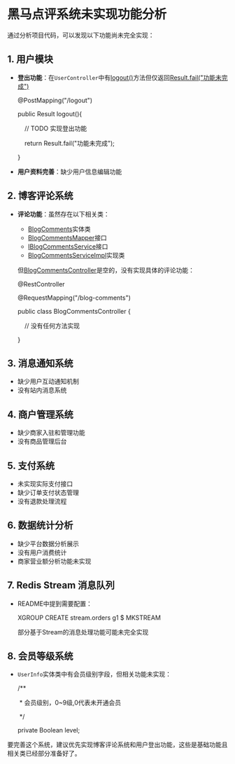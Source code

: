 
# 黑马点评系统未实现功能分析

通过分析项目代码，可以发现以下功能尚未完全实现：

## 1. 用户模块

- **登出功能**：在`UserController`中有[logout()](vscode-file://vscode-app/d:/%E5%B7%A5%E5%85%B7/Microsoft%20VS%20Code/resources/app/out/vs/code/electron-sandbox/workbench/workbench.html)方法但仅返回[Result.fail("功能未完成")](vscode-file://vscode-app/d:/%E5%B7%A5%E5%85%B7/Microsoft%20VS%20Code/resources/app/out/vs/code/electron-sandbox/workbench/workbench.html)
    
    @PostMapping("/logout")
    
    public Result logout(){
    
        // TODO 实现登出功能
    
        return Result.fail("功能未完成");
    
    }
    
- **用户资料完善**：缺少用户信息编辑功能

## 2. 博客评论系统

- **评论功能**：虽然存在以下相关类：
    
    - [BlogComments](vscode-file://vscode-app/d:/%E5%B7%A5%E5%85%B7/Microsoft%20VS%20Code/resources/app/out/vs/code/electron-sandbox/workbench/workbench.html)实体类
    - [BlogCommentsMapper](vscode-file://vscode-app/d:/%E5%B7%A5%E5%85%B7/Microsoft%20VS%20Code/resources/app/out/vs/code/electron-sandbox/workbench/workbench.html)接口
    - [IBlogCommentsService](vscode-file://vscode-app/d:/%E5%B7%A5%E5%85%B7/Microsoft%20VS%20Code/resources/app/out/vs/code/electron-sandbox/workbench/workbench.html)接口
    - [BlogCommentsServiceImpl](vscode-file://vscode-app/d:/%E5%B7%A5%E5%85%B7/Microsoft%20VS%20Code/resources/app/out/vs/code/electron-sandbox/workbench/workbench.html)实现类
    
    但[BlogCommentsController](vscode-file://vscode-app/d:/%E5%B7%A5%E5%85%B7/Microsoft%20VS%20Code/resources/app/out/vs/code/electron-sandbox/workbench/workbench.html)是空的，没有实现具体的评论功能：
    
    @RestController
    
    @RequestMapping("/blog-comments")
    
    public class BlogCommentsController {
    
        // 没有任何方法实现
    
    }
    

## 3. 消息通知系统

- 缺少用户互动通知机制
- 没有站内消息系统

## 4. 商户管理系统

- 缺少商家入驻和管理功能
- 没有商品管理后台

## 5. 支付系统

- 未实现实际支付接口
- 缺少订单支付状态管理
- 没有退款处理流程

## 6. 数据统计分析

- 缺少平台数据分析展示
- 没有用户消费统计
- 商家营业额分析功能未实现

## 7. Redis Stream 消息队列

- README中提到需要配置：
    
    XGROUP CREATE stream.orders g1 $ MKSTREAM
    
    部分基于Stream的消息处理功能可能未完全实现

## 8. 会员等级系统

- `UserInfo`实体类中有会员级别字段，但相关功能未实现：
    
    /**
    
     * 会员级别，0~9级,0代表未开通会员
    
     */
    
    private Boolean level;
    

要完善这个系统，建议优先实现博客评论系统和用户登出功能，这些是基础功能且相关类已经部分准备好了。